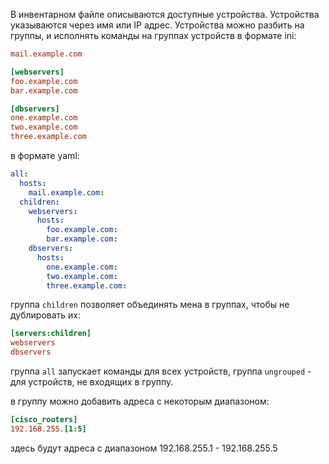 В инвентарном файле описываются доступные устройства. Устройства указываются через имя или IP адрес. Устройства можно разбить на группы, и исполнять команды на группах устройств
в формате ini:
```ini
mail.example.com

[webservers]
foo.example.com
bar.example.com

[dbservers]
one.example.com
two.example.com
three.example.com
```
в формате yaml:
```yml
all:
  hosts:
    mail.example.com:
  children:
    webservers:
      hosts:
        foo.example.com:
        bar.example.com:
    dbservers:
      hosts:
        one.example.com:
        two.example.com:
        three.example.com:
```

группа `children` позволяет объединять мена в группах, чтобы не дублировать их:
```ini
[servers:children]
webservers
dbservers
```
группа `all` запускает команды для всех устройств, группа `ungrouped` - для устройств, не входящих в группу.

в группу можно добавить адреса с некоторым диапазоном:
```ini
[cisco_routers]
192.168.255.[1:5]
```
здесь будут адреса с диапазоном 192.168.255.1 - 192.168.255.5